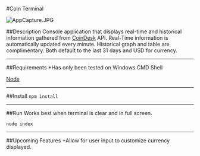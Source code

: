 #Coin Terminal

![AppCapture.JPG](https://bitbucket.org/repo/MEa7xX/images/1721167463-AppCapture.JPG)

##Description
Console application that displays real-time and historical information gathered from [CoinDesk](http://www.coindesk.com/) API. Real-Time information is automatically updated
every minute. Historical graph and table are complimentary. Both default to the last 31 days and USD for currency.

---

##Requirements
*Has only been tested on Windows CMD Shell

[Node](https://nodejs.org/en/)

---

##Install
`npm install`

---

##Run
Works best when terminal is clear and in full screen.

`node index`

---

##Upcoming Features
+Allow for user input to customize currency displayed.